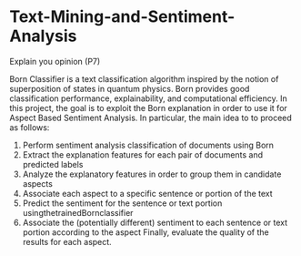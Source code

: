 # Text-Mining-and-Sentiment-Analysis

Explain you opinion (P7)

Born Classifier is a text classification algorithm inspired by the notion of superposition of states in quantum physics. Born provides good classification performance, explainability, and computational efficiency. In this project, the goal is to exploit the Born explanation in order to use it for Aspect Based Sentiment Analysis. In particular, the main idea to to proceed as follows:
1. Perform sentiment analysis classification of documents using Born
2. Extract the explanation features for each pair of documents and predicted labels
3. Analyze the explanatory features in order to group them in candidate aspects
4. Associate each aspect to a specific sentence or portion of the text
5. Predict the sentiment for the sentence or text portion usingthetrainedBornclassifier
6. Associate the (potentially different) sentiment to each sentence or text portion according to the aspect
Finally, evaluate the quality of the results for each aspect.
